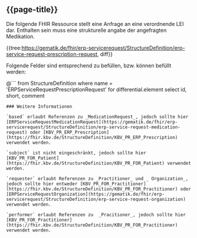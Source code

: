 ## {{page-title}}

Die folgende FHIR Ressource stellt eine Anfrage an eine verordnende LEI dar. Enthalten sein muss eine strukturelle angabe der angefragten Medikation.

{{tree:https://gematik.de/fhir/erp-servicerequest/StructureDefinition/erp-service-request-prescription-request, diff}}

Folgende Felder sind entsprechend zu befüllen, bzw. können befüllt werden:

@```
from StructureDefinition
where name = 'ERPServiceRequestPrescriptionRequest'
for differential.element
    select id, short, comment
```
### Weitere Informationen

`based` erlaubt Referenzen zu _MedicationRequest_, jedoch sollte hier [ERPServiceRequestMedicationRequest](https://gematik.de/fhir/erp-servicerequest/StructureDefinition/erp-service-request-medication-request) oder [KBV_PR_ERP_Prescription](https://fhir.kbv.de/StructureDefinition/KBV_PR_ERP_Prescription) verwendet werden.

`subject` ist nicht eingeschränkt, jedoch sollte hier [KBV_PR_FOR_Patient](https://fhir.kbv.de/StructureDefinition/KBV_PR_FOR_Patient) verwendet werden.

`requester` erlaubt Referenzen zu _Practitioner_ und _ Organization_, jedoch sollte hier entweder [KBV_PR_FOR_Practitioner](https://fhir.kbv.de/StructureDefinition/KBV_PR_FOR_Practitioner) oder [ERPServiceRequestOrganization](https://gematik.de/fhir/erp-servicerequest/StructureDefinition/erp-service-request-organization) verwendet werden.

`performer` erlaubt Referenzen zu  _Pracitioner_, jedoch sollte hier [KBV_PR_FOR_Practitioner](https://fhir.kbv.de/StructureDefinition/KBV_PR_FOR_Practitioner) verwendet werden.
